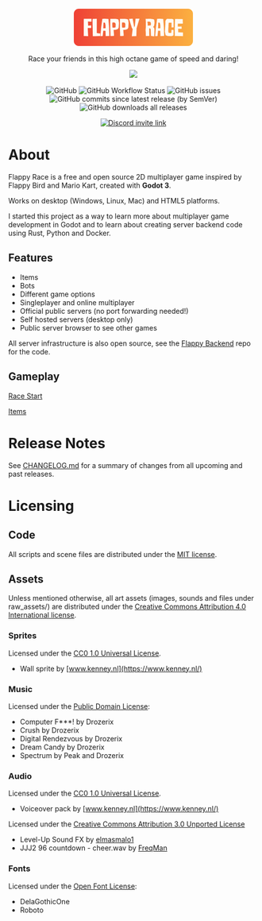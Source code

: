 <p align="center">
    <img src="./client/menu/title/flappy_race_logo.png" height="75">
</p>

<p align="center">
    Race your friends in this high octane game of speed and daring!
</p>

<p align="center">
  <img src="https://github.com/Jibby-Games/Flappy-Race/assets/4493127/66a36f12-4b55-4fdf-aafa-10caf182b6ad">
</p>


<p align="center">
    <img alt="GitHub" src="https://img.shields.io/github/license/Jibby-Games/Flappy-Race">
    <img alt="GitHub Workflow Status" src="https://img.shields.io/github/actions/workflow/status/Jibby-Games/Flappy-Race/build.yml?branch=main">
    <img alt="GitHub issues" src="https://img.shields.io/github/issues/Jibby-Games/Flappy-Race">
    <img alt="GitHub commits since latest release (by SemVer)" src="https://img.shields.io/github/commits-since/Jibby-Games/Flappy-Race/latest">
    <img alt="GitHub downloads all releases" src="https://img.shields.io/github/downloads/Jibby-Games/Flappy-Race/total">
</p>

<p align="center">
    <a href="https://discord.gg/CGh7tSbUkH"><img alt="Discord invite link" src="https://dcbadge.vercel.app/api/server/CGh7tSbUkH"></a>
</p>

# About
Flappy Race is a free and open source 2D multiplayer game inspired by Flappy Bird and Mario Kart, created with **Godot 3**.

Works on desktop (Windows, Linux, Mac) and HTML5 platforms.

I started this project as a way to learn more about multiplayer game development in Godot and to learn about creating server backend code using Rust, Python and Docker.

## Features
- Items
- Bots
- Different game options
- Singleplayer and online multiplayer
- Official public servers (no port forwarding needed!)
- Self hosted servers (desktop only)
- Public server browser to see other games

All server infrastructure is also open source, see the [Flappy Backend](https://github.com/Jibby-Games/Flappy-Backend) repo for the code.

## Gameplay
[Race Start](https://github.com/Jibby-Games/Flappy-Race/assets/4493127/eee9f3d0-73ff-42ce-b94f-39240e6f2dd1)


[Items](https://github.com/Jibby-Games/Flappy-Race/assets/4493127/dedd30c4-3b65-41b2-88b2-732ca2ead2aa)


# Release Notes
See [CHANGELOG.md](CHANGELOG.md) for a summary of changes from all upcoming and past releases.

# Licensing
## Code
All scripts and scene files are distributed under the [MIT license](LICENSE).

## Assets
Unless mentioned otherwise, all art assets (images, sounds and files under raw_assets/) are distributed under the [Creative Commons Attribution 4.0 International license](https://creativecommons.org/licenses/by/4.0/).

### Sprites
Licensed under the [CC0 1.0 Universal License](https://creativecommons.org/publicdomain/zero/1.0/).
- Wall sprite by [www.kenney.nl](https://www.kenney.nl/)

### Music
Licensed under the [Public Domain License](https://creativecommons.org/licenses/publicdomain/):
- Computer F***! by Drozerix
- Crush by Drozerix
- Digital Rendezvous by Drozerix
- Dream Candy by Drozerix
- Spectrum by Peak and Drozerix

### Audio
Licensed under the [CC0 1.0 Universal License](https://creativecommons.org/publicdomain/zero/1.0/).
- Voiceover pack by [www.kenney.nl](https://www.kenney.nl/)

Licensed under the [Creative Commons Attribution 3.0 Unported License](https://creativecommons.org/licenses/by/3.0/)
- Level-Up Sound FX by [elmasmalo1](https://freesound.org/people/elmasmalo1/)
- JJJ2 96 countdown - cheer.wav by [FreqMan](https://freesound.org/people/FreqMan/)

### Fonts
Licensed under the [Open Font License](https://scripts.sil.org/cms/scripts/page.php?site_id=nrsi&id=OFL):
- DelaGothicOne
- Roboto
